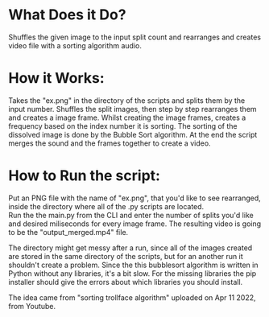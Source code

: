 # What Does it Do?
  Shuffles the given image to the input split count and rearranges and creates video file with a sorting algorithm audio.
  
# How it Works:
  Takes the "ex.png" in the directory of the scripts and splits them by the input number.
  Shuffles the split images, then step by step rearranges them and creates a image frame.
  Whilst creating the image frames, creates a frequency based on the index number it is sorting.
  The sorting of the dissolved image is done by the Bubble Sort algorithm.
  At the end the script merges the sound and the frames together to create a video.

# How to Run the script:
  Put an PNG file with the name of "ex.png", that you'd like to see rearranged, inside the directory where all of the .py scripts are located.    
  Run the the main.py from the CLI and enter the number of splits you'd like and desired miliseconds for every image frame.
  The resulting video is going to be the "output_merged.mp4" file.
  
  The directory might get messy after a run, since all of the images created are stored in the same directory of the scripts, but for an another run it shouldn't create a problem.
  Since the this bubblesort algorithm is written in Python without any libraries, it's a bit slow.
  For the missing libraries the pip installer should give the errors about which libraries you should install.


The idea came from "sorting trollface algorithm" uploaded on Apr 11 2022, from Youtube.


